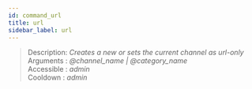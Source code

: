 ```yaml
---
id: command_url
title: url
sidebar_label: url
---
```


> Description: _Creates a new or sets the current channel as url-only_<br>
> Arguments  : _@channel\_name \| @category\_name_<br>
> Accessible : _admin_<br>
> Cooldown   : _admin_<br>